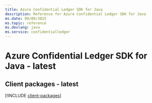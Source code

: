 ```yaml
---
title: Azure Confidential Ledger SDK for Java
description: Reference for Azure Confidential Ledger SDK for Java
ms.date: 09/09/2025
ms.topic: reference
ms.devlang: java
ms.service: confidentialledger
---
```

# Azure Confidential Ledger SDK for Java - latest

## Client packages - latest
[!INCLUDE [client-packages](confidential-ledger-client-index.md)]